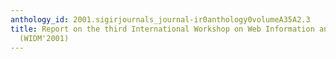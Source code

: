 ```yaml
---
anthology_id: 2001.sigirjournals_journal-ir0anthology0volumeA35A2.3
title: Report on the third International Workshop on Web Information and Data Management
  (WIDM'2001)
---
```

